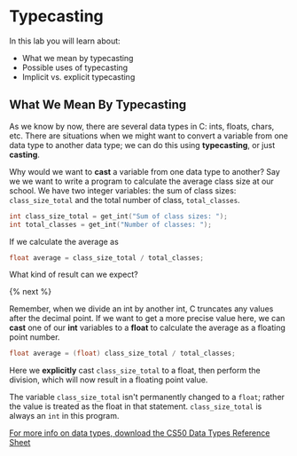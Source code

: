 # Typecasting

In this lab you will learn about:

- What we mean by typecasting
- Possible uses of typecasting
- Implicit vs. explicit typecasting

## What We Mean By Typecasting

As we know by now, there are several data types in C: ints, floats, chars, etc. There are situations when we might want to convert a variable from one data type to another data type; we can do this using **typecasting**, or just **casting**.

Why would we want to **cast** a variable from one data type to another? Say we we want to write a program to calculate the average class size at our school. We have two integer variables: the sum of class sizes: `class_size_total` and the total number of class, `total_classes`. 

```c
int class_size_total = get_int("Sum of class sizes: ");
int total_classes = get_int("Number of classes: ");
```

If we calculate the average as 

```c
float average = class_size_total / total_classes;
```

What kind of result can we expect? 

{% next %}

Remember, when we divide an int by another int, C truncates any values after the decimal point. If we want to get a more precise value here, we can **cast** one of our **int** variables to a **float** to calculate the average as a floating point number.

```c
float average = (float) class_size_total / total_classes;
```

Here we **explicitly** cast `class_size_total` to a float, then perform the division, which will now result in a floating point value.

The variable `class_size_total` isn't permanently changed to a `float`; rather the value is treated as the float in that statement. `class_size_total` is always an `int` in this program.



[For more info on data types, download the CS50 Data Types Reference Sheet](https://ap.cs50.school/assets/pdfs/unit2/typecasting.pdf)
